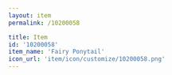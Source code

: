 ```yaml
---
layout: item
permalink: /10200058

title: Item
id: '10200058'
item_name: 'Fairy Ponytail'
icon_url: 'item/icon/customize/10200058.png'
---
```

